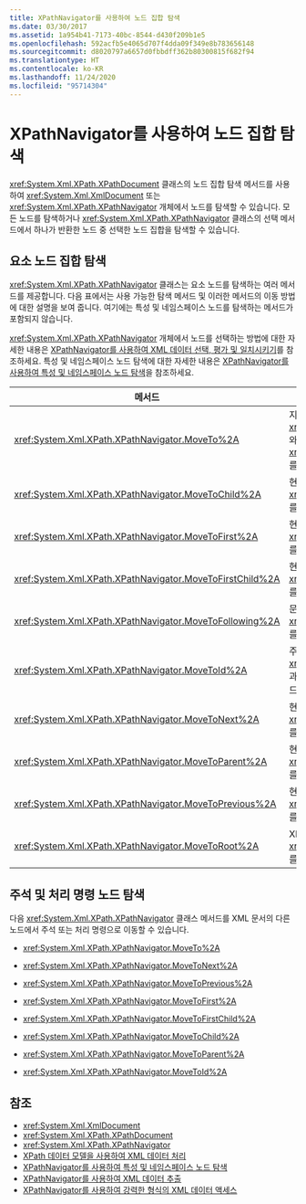 ```yaml
---
title: XPathNavigator를 사용하여 노드 집합 탐색
ms.date: 03/30/2017
ms.assetid: 1a954b41-7173-40bc-8544-d430f209b1e5
ms.openlocfilehash: 592acfb5e4065d707f4dda09f349e8b783656148
ms.sourcegitcommit: d8020797a6657d0fbbdff362b80300815f682f94
ms.translationtype: HT
ms.contentlocale: ko-KR
ms.lasthandoff: 11/24/2020
ms.locfileid: "95714304"
---
```

# <a name="node-set-navigation-using-xpathnavigator"></a>XPathNavigator를 사용하여 노드 집합 탐색

<xref:System.Xml.XPath.XPathDocument> 클래스의 노드 집합 탐색 메서드를 사용하여 <xref:System.Xml.XmlDocument> 또는 <xref:System.Xml.XPath.XPathNavigator> 개체에서 노드를 탐색할 수 있습니다. 모든 노드를 탐색하거나 <xref:System.Xml.XPath.XPathNavigator> 클래스의 선택 메서드에서 하나가 반환한 노드 중 선택한 노드 집합을 탐색할 수 있습니다.  
  
## <a name="element-node-set-navigation"></a>요소 노드 집합 탐색  

 <xref:System.Xml.XPath.XPathNavigator> 클래스는 요소 노드를 탐색하는 여러 메서드를 제공합니다. 다음 표에서는 사용 가능한 탐색 메서드 및 이러한 메서드의 이동 방법에 대한 설명을 보여 줍니다. 여기에는 특성 및 네임스페이스 노드를 탐색하는 메서드가 포함되지 않습니다.  
  
 <xref:System.Xml.XPath.XPathNavigator> 개체에서 노드를 선택하는 방법에 대한 자세한 내용은 [XPathNavigator를 사용하여 XML 데이터 선택, 평가 및 일치시키기](selecting-evaluating-and-matching-xml-data-using-xpathnavigator.md)를 참조하세요. 특성 및 네임스페이스 노드 탐색에 대한 자세한 내용은 [XPathNavigator를 사용하여 특성 및 네임스페이스 노드 탐색](attribute-and-namespace-node-navigation-using-xpathnavigator.md)을 참조하세요.  
  
|메서드|설명|  
|------------|-----------------|  
|<xref:System.Xml.XPath.XPathNavigator.MoveTo%2A>|지정된 <xref:System.Xml.XPath.XPathNavigator>와 동일한 위치로 <xref:System.Xml.XPath.XPathNavigator>를 이동합니다.|  
|<xref:System.Xml.XPath.XPathNavigator.MoveToChild%2A>|현재 노드의 자식 노드로 <xref:System.Xml.XPath.XPathNavigator>를 이동합니다.|  
|<xref:System.Xml.XPath.XPathNavigator.MoveToFirst%2A>|현재 노드의 첫 번째 형제 노드로 <xref:System.Xml.XPath.XPathNavigator>를 이동합니다.|  
|<xref:System.Xml.XPath.XPathNavigator.MoveToFirstChild%2A>|현재 노드의 첫 번째 자식 노드로 <xref:System.Xml.XPath.XPathNavigator>를 이동합니다.|  
|<xref:System.Xml.XPath.XPathNavigator.MoveToFollowing%2A>|문서 순서에서 지정된 요소로 <xref:System.Xml.XPath.XPathNavigator>를 이동합니다.|  
|<xref:System.Xml.XPath.XPathNavigator.MoveToId%2A>|주어진 <xref:System.Xml.XPath.XPathNavigator>과 값이 일치하는 `ID` 형식의 특성을 갖춘 노드로 <xref:System.String>를 이동합니다.|  
|<xref:System.Xml.XPath.XPathNavigator.MoveToNext%2A>|현재 노드의 다음 형제 노드로 <xref:System.Xml.XPath.XPathNavigator>를 이동합니다.|  
|<xref:System.Xml.XPath.XPathNavigator.MoveToParent%2A>|현재 노드의 부모 노드로 <xref:System.Xml.XPath.XPathNavigator>를 이동합니다.|  
|<xref:System.Xml.XPath.XPathNavigator.MoveToPrevious%2A>|현재 노드의 이전 형제 노드로 <xref:System.Xml.XPath.XPathNavigator>를 이동합니다.|  
|<xref:System.Xml.XPath.XPathNavigator.MoveToRoot%2A>|XML 문서의 루트 노드로 <xref:System.Xml.XPath.XPathNavigator>를 이동합니다.|  
  
## <a name="comments-and-processing-instruction-node-navigation"></a>주석 및 처리 명령 노드 탐색  

 다음 <xref:System.Xml.XPath.XPathNavigator> 클래스 메서드를 XML 문서의 다른 노드에서 주석 또는 처리 명령으로 이동할 수 있습니다.  
  
- <xref:System.Xml.XPath.XPathNavigator.MoveTo%2A>  
  
- <xref:System.Xml.XPath.XPathNavigator.MoveToNext%2A>  
  
- <xref:System.Xml.XPath.XPathNavigator.MoveToPrevious%2A>  
  
- <xref:System.Xml.XPath.XPathNavigator.MoveToFirst%2A>  
  
- <xref:System.Xml.XPath.XPathNavigator.MoveToFirstChild%2A>  
  
- <xref:System.Xml.XPath.XPathNavigator.MoveToChild%2A>  
  
- <xref:System.Xml.XPath.XPathNavigator.MoveToParent%2A>  
  
- <xref:System.Xml.XPath.XPathNavigator.MoveToId%2A>  
  
## <a name="see-also"></a>참조

- <xref:System.Xml.XmlDocument>
- <xref:System.Xml.XPath.XPathDocument>
- <xref:System.Xml.XPath.XPathNavigator>
- [XPath 데이터 모델을 사용하여 XML 데이터 처리](process-xml-data-using-the-xpath-data-model.md)
- [XPathNavigator를 사용하여 특성 및 네임스페이스 노드 탐색](attribute-and-namespace-node-navigation-using-xpathnavigator.md)
- [XPathNavigator를 사용하여 XML 데이터 추출](extract-xml-data-using-xpathnavigator.md)
- [XPathNavigator를 사용하여 강력한 형식의 XML 데이터 액세스](accessing-strongly-typed-xml-data-using-xpathnavigator.md)
